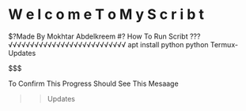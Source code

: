 # W e l c o m e T o M y S c r i b t
$?Made By Mokhtar Abdelkreem 
#? How To Run Scribt ???
√√√√√√√√√√√√√√√√√√√√√√√√√√√
apt install python
python Termux-Updates

$$$$$$$$$$$$$$$$$$$$$$$

To Confirm This Progress Should See This Mesaage

>> Updates 
